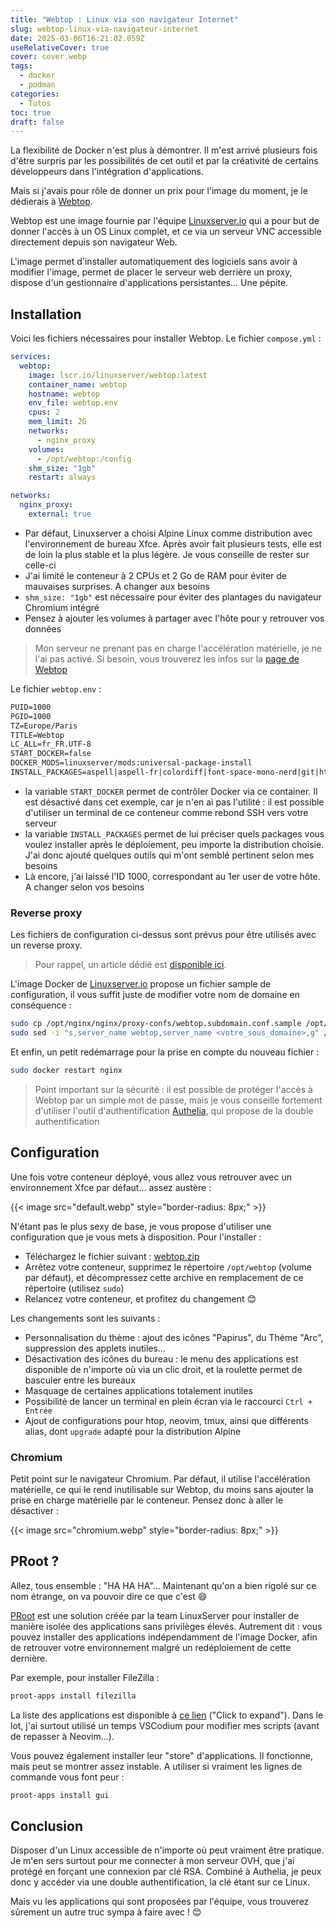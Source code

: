 ```yaml
---
title: "Webtop : Linux via son navigateur Internet"
slug: webtop-linux-via-navigateur-internet
date: 2025-03-06T16:21:02.059Z
useRelativeCover: true
cover: cover.webp
tags:
  - docker
  - podman
categories:
  - Tutos
toc: true
draft: false
---
```


La flexibilité de Docker n'est plus à démontrer. Il m'est arrivé plusieurs fois d'être surpris par les possibilités de cet outil et par la créativité de certains développeurs dans l'intégration d'applications.

Mais si j'avais pour rôle de donner un prix pour l'image du moment, je le dédierais à [Webtop](https://docs.linuxserver.io/images/docker-webtop/).

Webtop est une image fournie par l'équipe [Linuxserver.io](https://www.linuxserver.io/) qui a pour but de donner l'accès à un OS Linux complet, et ce via un serveur VNC accessible directement depuis son navigateur Web.

L'image permet d'installer automatiquement des logiciels sans avoir à modifier l'image, permet de placer le serveur web derrière un proxy, dispose d'un gestionnaire d'applications persistantes... Une pépite.

## Installation

Voici les fichiers nécessaires pour installer Webtop. Le fichier `compose.yml` :

```yml
services:
  webtop:
    image: lscr.io/linuxserver/webtop:latest
    container_name: webtop
    hostname: webtop
    env_file: webtop.env
    cpus: 2
    mem_limit: 2G
    networks:
      - nginx_proxy
    volumes:
      - /opt/webtop:/config
    shm_size: "1gb"
    restart: always

networks:
  nginx_proxy:
    external: true
```

- Par défaut, Linuxserver a choisi Alpine Linux comme distribution avec l'environnement de bureau Xfce. Après avoir fait plusieurs tests, elle est de loin la plus stable et la plus légère. Je vous conseille de rester sur celle-ci
- J'ai limité le conteneur à 2 CPUs et 2 Go de RAM pour éviter de mauvaises surprises. A changer aux besoins
- `shm_size: "1gb"` est nécessaire pour éviter des plantages du navigateur Chromium intégré
- Pensez à ajouter les volumes à partager avec l'hôte pour y retrouver vos données

> Mon serveur ne prenant pas en charge l'accélération matérielle, je ne l'ai pas activé. Si besoin, vous trouverez les infos sur la [page de Webtop](https://docs.linuxserver.io/images/docker-webtop/)

Le fichier `webtop.env` :

```txt
PUID=1000
PGID=1000
TZ=Europe/Paris
TITLE=Webtop
LC_ALL=fr_FR.UTF-8
START_DOCKER=false
DOCKER_MODS=linuxserver/mods:universal-package-install
INSTALL_PACKAGES=aspell|aspell-fr|colordiff|font-space-mono-nerd|git|htop|ncdu|neovim|onboard|papirus-icon-theme|parole|ripgrep|thunar-archive-plugin|tmux|xarchiver|zip
```

- la variable `START_DOCKER` permet de contrôler Docker via ce container. Il est désactivé dans cet exemple, car je n'en ai pas l'utilité : il est possible d'utiliser un terminal de ce conteneur comme rebond SSH vers votre serveur
- la variable `INSTALL_PACKAGES` permet de lui préciser quels packages vous voulez installer après le déploiement, peu importe la distribution choisie. J'ai donc ajouté quelques outils qui m'ont semblé pertinent selon mes besoins
- Là encore, j'ai laissé l'ID 1000, correspondant au 1er user de votre hôte. A changer selon vos besoins

### Reverse proxy

Les fichiers de configuration ci-dessus sont prévus pour être utilisés avec un reverse proxy.

> Pour rappel, un article dédié est [disponible ici](/posts/reverse-proxy-nginx/).

L'image Docker de [Linuxserver.io](https://docs.linuxserver.io/general/swag/) propose un fichier sample de configuration, il vous suffit juste de modifier votre nom de domaine en conséquence :

```bash
sudo cp /opt/nginx/nginx/proxy-confs/webtop.subdomain.conf.sample /opt/nginx/nginx/proxy-confs/webtop.subdomain.conf
sudo sed -i "s,server_name webtop,server_name <votre_sous_domaine>,g" /opt/nginx/nginx/proxy-confs/webtop.subdomain.conf
```

Et enfin, un petit redémarrage pour la prise en compte du nouveau fichier :

```bash
sudo docker restart nginx
```

> Point important sur la sécurité : il est possible de protéger l'accès à Webtop par un simple mot de passe, mais je vous conseille fortement d'utiliser l'outil d'authentification [Authelia](/posts/authelia-serveur-dauthentification-open-source/), qui propose de la double authentification

## Configuration

Une fois votre conteneur déployé, vous allez vous retrouver avec un environnement Xfce par défaut... assez austère : 

{{< image src="default.webp" style="border-radius: 8px;" >}}

N'étant pas le plus sexy de base, je vous propose d'utiliser une configuration que je vous mets à disposition. Pour l'installer :

- Téléchargez le fichier suivant : [webtop.zip](/files/webtop.zip)
- Arrêtez votre conteneur, supprimez le répertoire `/opt/webtop` (volume par défaut), et décompressez cette archive en remplacement de ce répertoire (utilisez `sudo`)
- Relancez votre conteneur, et profitez du changement :blush:

Les changements sont les suivants : 

- Personnalisation du thème : ajout des icônes "Papirus", du Thème "Arc", suppression des applets inutiles...
- Désactivation des icônes du bureau : le menu des applications est disponible de n'importe où via un clic droit, et la roulette permet de basculer entre les bureaux
- Masquage de certaines applications totalement inutiles
- Possibilité de lancer un terminal en plein écran via le raccourci `Ctrl + Entrée`
- Ajout de configurations pour htop, neovim, tmux, ainsi que différents alias, dont `upgrade` adapté pour la distribution Alpine

### Chromium

Petit point sur le navigateur Chromium. Par défaut, il utilise l'accélération matérielle, ce qui le rend inutilisable sur Webtop, du moins sans ajouter la prise en charge matérielle par le conteneur. Pensez donc à aller le désactiver :

{{< image src="chromium.webp" style="border-radius: 8px;" >}}

## PRoot ?

Allez, tous ensemble : "HA HA HA"... Maintenant qu'on a bien rigolé sur ce nom étrange, on va pouvoir dire ce que c'est :smile:

[PRoot](https://github.com/linuxserver/proot-apps) est une solution créée par la team LinuxServer pour installer de manière isolée des applications sans privilèges élevés. Autrement dit : vous pouvez installer des applications indépendamment de l'image Docker, afin de retrouver votre environnement malgré un redéploiement de cette dernière.

Par exemple, pour installer FileZilla : 

```bash
proot-apps install filezilla
```

La liste des applications est disponible à [ce lien](https://github.com/linuxserver/proot-apps?tab=readme-ov-file#supported-apps) ("Click to expand"). Dans le lot, j'ai surtout utilisé un temps VSCodium pour modifier mes scripts (avant de repasser à Neovim...).

Vous pouvez également installer leur "store" d'applications. Il fonctionne, mais peut se montrer assez instable. A utiliser si vraiment les lignes de commande vous font peur :

```bash
proot-apps install gui
```

## Conclusion

Disposer d'un Linux accessible de n'importe où peut vraiment être pratique. Je m'en sers surtout pour me connecter à mon serveur OVH, que j'ai protégé en forçant une connexion par clé RSA. Combiné à Authelia, je peux donc y accéder via une double authentification, la clé étant sur ce Linux.

Mais vu les applications qui sont proposées par l'équipe, vous trouverez sûrement un autre truc sympa à faire avec ! :blush:

